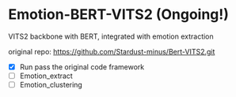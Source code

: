 # Emotion-BERT-VITS2 (Ongoing!)

VITS2 backbone with BERT, integrated with emotion extraction

original repo: https://github.com/Stardust-minus/Bert-VITS2.git

- [x] Run pass the original code framework
- [ ] Emotion_extract 
- [ ] Emotion_clustering